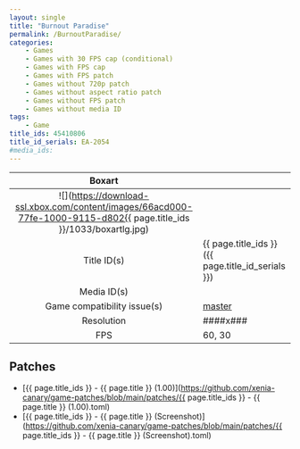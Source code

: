 ```yaml
---
layout: single
title: "Burnout Paradise"
permalink: /BurnoutParadise/
categories:
    - Games
    - Games with 30 FPS cap (conditional)
    - Games with FPS cap
    - Games with FPS patch
    - Games without 720p patch
    - Games without aspect ratio patch
    - Games without FPS patch
    - Games without media ID
tags:
    - Game
title_ids: 45410806
title_id_serials: EA-2054
#media_ids:
---
```


| Boxart                      |                                                                                        |
| :----:                      | :-                                                                                     |
| ![](https://download-ssl.xbox.com/content/images/66acd000-77fe-1000-9115-d802{{ page.title_ids }}/1033/boxartlg.jpg) |
| Title ID(s)                 | {{ page.title_ids }} ({{ page.title_id_serials }})                                     |
| Media ID(s)                 |                                                                                        |
| Game compatibility issue(s) | [master](https://github.com/xenia-project/game-compatibility/issues/1900)              |
| Resolution                  | ####x###                                                                               |
| FPS                         | 60, 30                                                                                 |

## Patches
* [{{ page.title_ids }} - {{ page.title }} (1.00)](https://github.com/xenia-canary/game-patches/blob/main/patches/{{ page.title_ids }} - {{ page.title }} (1.00).toml)
* [{{ page.title_ids }} - {{ page.title }} (Screenshot)](https://github.com/xenia-canary/game-patches/blob/main/patches/{{ page.title_ids }} - {{ page.title }} (Screenshot).toml)
